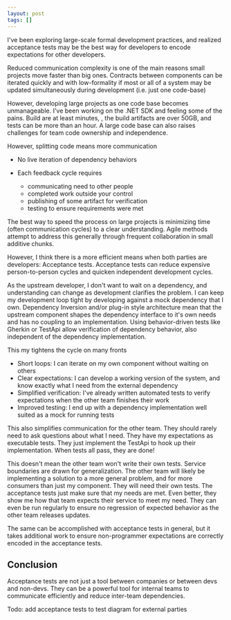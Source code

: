 ```yaml
---
layout: post
tags: []
---
```


I've been exploring large-scale formal development practices, and realized acceptance tests may be the best way for developers to encode expectations for other developers.
<!-- (maybe rephrase to sound less conclusive than "realized") -->

Reduced communication complexity is one of the main reasons small projects move faster than big ones. Contracts between components can be iterated quickly and with low-formality if most or all of a system may be updated simultaneously during development (i.e. just one code-base)

However, developing large projects as one code base becomes unmanageable. I've been working on the .NET SDK and feeling some of the pains. Build are at least minutes, , the build artifacts are over 50GB, and tests can be more than an hour. A large code base can also raises challenges for team code ownership and independence.

However, splitting code means more communication
- No live iteration of dependency behaviors
- Each feedback cycle requires
  - communicating need to other people
  - completed work outside your control
  - publishing of some artifact for verification
  - testing to ensure requirements were met

  <!-- - todo: maybe move this up and share the same steps across cycle formalities-->

The best way to speed the process on large projects is minimizing time (often communication cycles) to a clear understanding. Agile methods attempt to address this generally through frequent collaboration in small additive chunks.

However, I think there is a more efficient means when both parties are developers: Acceptance tests. Acceptance tests can reduce expensive person-to-person cycles and quicken independent development cycles.

As the upstream developer, I don't want to wait on a dependency, and understanding can change as development clarifies the problem. I can keep my development loop tight by developing against a mock dependency that I own. Dependency Inversion and/or plug-in style architecture mean that the upstream component shapes the dependency interface to it's own needs and has no coupling to an implementation.
Using behavior-driven tests like Gherkin or TestApi allow verification of dependency behavior, also independent of the dependency implementation.

This my tightens the cycle on many fronts
- Short loops: I can iterate on my own component without waiting on others
- Clear expectations: I can develop a working version of the system, and know exactly what I need from the external dependency
- Simplified verification: I've already written automated tests to verify expectations when the other team finishes their work 
- Improved testing: I end up with a dependency implementation well suited as a mock for running tests

This also simplifies communication for the other team. They should rarely need to ask questions about what I need. They have my expectations as executable tests. They just implement the TestApi to hook up their implementation. When tests all pass, they are done!

This doesn't mean the other team won't write their own tests. Service boundaries are drawn for generalization. The other team will likely be implementing a solution to a more general problem, and for more consumers than just my component. They will need their own tests. The acceptance tests just make sure that my needs are met. Even better, they show me how that team expects their service to meet my need.  They can even be run regularly to ensure no regression of expected behavior as the other team releases updates.

The same can be accomplished with acceptance tests in general, but it takes additional work to ensure non-programmer expectations are correctly encoded in the acceptance tests.

<!-- TODO: clarify how behavior driven testing methods create these kinds of tests by default -->

<!-- idea: can the tests be packaged with nuget to be shared with the implementing team? probably... 
- this keeps ownership with the upstream team while giving control of the adapter implementation to the downstream team.
- keeps test suites accessible, standard (i.e. no forking), and composable (i.e. implementers of contracts can import the packages of all contracts they must satisfy to run in their suite). 
  - Upstream team may need to implement their own version against the real dependency. Simplifies ownership concerns and takes out the need for trust in the tests. Lines up with ownership of outcome responsibilities. If test suites disagree, that's valuable info about what might be wrong. Also solves issues of joint dependency ownership. The upstream teams can make sure there is not corner-cutting by other teams (so far as it effects behavior, inspections with both parties would be needed for code quality, and I do think inspections should be used for all multi-ownership code).

make these ideas another blog post... Inter-team Acceptance test logistics
 -->

## Conclusion

Acceptance tests are not just a tool between companies or between devs and non-devs. They can be a powerful tool for internal teams to communicate efficiently and reduce inter-team dependencies.
<!-- TODO: This definitely needs refactoring, but the key ideas should all be here -->

Todo: add acceptance tests to test diagram for external parties